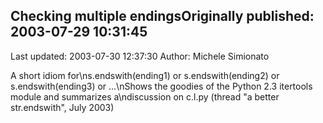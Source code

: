## Checking multiple endingsOriginally published: 2003-07-29 10:31:45 
Last updated: 2003-07-30 12:37:30 
Author: Michele Simionato 
 
A short idiom for\ns.endswith(ending1) or s.endswith(ending2) or s.endswith(ending3) or ...\nShows the goodies of the Python 2.3 itertools module and summarizes a\ndiscussion on c.l.py (thread "a better str.endswith", July 2003)
